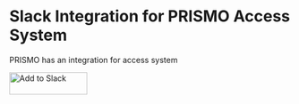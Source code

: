 Slack Integration for PRISMO Access System
===========================================

PRISMO has an integration for access system

<a href="https://slack.com/oauth/v2/authorize?client_id=10631168368.6280904522421&scope=channels:read,chat:write&user_scope="><img alt="Add to Slack" height="40" width="139" src="https://platform.slack-edge.com/img/add_to_slack.png" srcSet="https://platform.slack-edge.com/img/add_to_slack.png 1x, https://platform.slack-edge.com/img/add_to_slack@2x.png 2x" /></a>